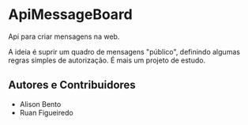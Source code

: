 # ApiMessageBoard

Api para criar mensagens na web.

A ideia é suprir um quadro de mensagens "público", definindo algumas regras
simples de autorização. É mais um projeto de estudo.

## Autores e Contribuidores

- Alison Bento
- Ruan Figueiredo
